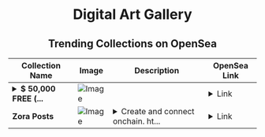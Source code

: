 <div align="center">

# Digital Art Gallery

## Trending Collections on OpenSea

| Collection Name                       | Image                                                                                     | Description                       | OpenSea Link                                                                                          |
|---------------------------------------|-------------------------------------------------------------------------------------------|-----------------------------------|--------------------------------------------------------------------------------------------------------|
| **<details><summary>$ 50,000 FREE (...</summary>$ 50,000 FREE (EventQ.io)</details>** | ![Image](https://i.seadn.io/s/raw/files/ff2c14f40548d92ced8b9521d4c873dd.png?w=500&auto=format?w=200&auto=format) |  | <details><summary>Link</summary>[$ 50,000 FREE (EventQ.io)](https://opensea.io/collection/50000-free-eventq-io-1721)</details> |
| **Zora Posts** | ![Image](https://i.seadn.io/s/raw/files/d2bcde1ca41bdd49ec0fadd238edc57b.png?w=500&auto=format?w=200&auto=format) | <details><summary>Create and connect onchain. ht...</summary>Create and connect onchain. https://zora.co</details> | <details><summary>Link</summary>[Zora Posts](https://opensea.io/collection/zora-posts-18225)</details> |

</div>